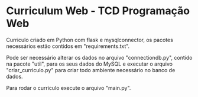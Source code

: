 # Curriculum Web - TCD Programação Web
Curriculo criado em Python com flask e mysqlconnector, os pacotes necessários estão contidos em "requirements.txt".

Pode ser necessário alterar os dados no arquivo "connectiondb.py", contido na pacote "util", para os seus dados do MySQL e executar o arquivo "criar_curriculo.py" para criar todo ambiente necessário no banco de dados.

Para rodar o currículo execute o arquivo "main.py".
